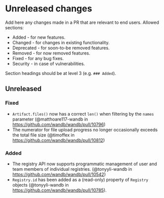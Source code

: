 # Unreleased changes

Add here any changes made in a PR that are relevant to end users. Allowed sections:

- Added - for new features.
- Changed - for changes in existing functionality.
- Deprecated - for soon-to-be removed features.
- Removed - for now removed features.
- Fixed - for any bug fixes.
- Security - in case of vulnerabilities.

Section headings should be at level 3 (e.g. `### Added`).

## Unreleased

### Fixed
- `Artifact.files()` now has a correct `len()` when filtering by the `names` parameter (@matthoare117-wandb in https://github.com/wandb/wandb/pull/10796)
- The numerator for file upload progress no longer occasionally exceeds the total file size (@timoffex in https://github.com/wandb/wandb/pull/10812)

### Added
- The registry API now supports programmatic management of user and team members of individual registries. (@tonyyli-wandb in https://github.com/wandb/wandb/pull/10542)
- `Registry.id` has been added as a (read-only) property of `Registry` objects (@tonyyli-wandb in https://github.com/wandb/wandb/pull/10785).
